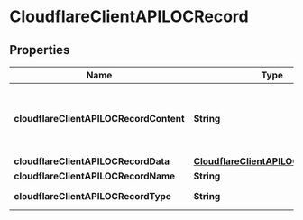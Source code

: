 # CloudflareClientAPILOCRecord

## Properties
Name | Type | Description | Notes
------------ | ------------- | ------------- | -------------
**cloudflareClientAPILOCRecordContent** | **String** | Formatted LOC content. See &#x27;data&#x27; to set LOC properties. |  [optional]
**cloudflareClientAPILOCRecordData** | [**CloudflareClientAPILOCRecordData**](CloudflareClientAPILOCRecordData.md) |  | 
**cloudflareClientAPILOCRecordName** | **String** |  | 
**cloudflareClientAPILOCRecordType** | **String** | Record type. | 
